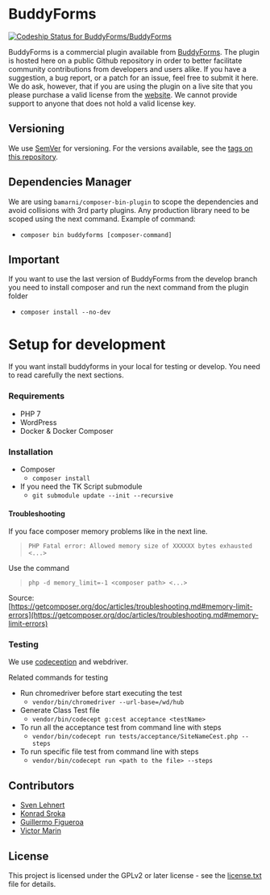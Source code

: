 BuddyForms
==========

[ ![Codeship Status for BuddyForms/BuddyForms](https://app.codeship.com/projects/7bfa4830-793a-0136-7943-1a1745bf82cc/status?branch=master)](https://app.codeship.com/projects/300501)

BuddyForms is a commercial plugin available from [BuddyForms](https://themekraft.com/buddyforms). The plugin is hosted here on a public Github repository in order to better facilitate community contributions from developers and users alike. If you have a suggestion, a bug report, or a patch for an issue, feel free to submit it here. We do ask, however, that if you are using the plugin on a live site that you please purchase a valid license from the [website](https://themekraft.com/buddyforms). We cannot provide support to anyone that does not hold a valid license key.

## Versioning
We use [SemVer](http://semver.org/) for versioning. For the versions available, see the [tags on this repository](https://github.com/gfirem/akamai-release-node/tags). 


## Dependencies Manager 
We are using `bamarni/composer-bin-plugin` to scope the dependencies and avoid collisions with 3rd party plugins.
Any production library need to be scoped using the next command.
Example of command:
- `composer bin buddyforms [composer-command]`

## Important
If you want to use the last version of BuddyForms from the develop branch you need to install composer and run the next command from the plugin folder 
* `composer install --no-dev`

# Setup for development
If you want install buddyforms in your local for testing or develop. You need to read carefully the next sections.

### Requirements
- PHP 7
- WordPress
- Docker & Docker Composer

### Installation

* Composer
  * `composer install`
* If you need the TK Script submodule
  * `git submodule update --init --recursive`
  
#### Troubleshooting
If you face composer memory problems like in the next line.

> `PHP Fatal error: Allowed memory size of XXXXXX bytes exhausted <...>`

Use the command

> `php -d memory_limit=-1 <composer path> <...>`

Source: [https://getcomposer.org/doc/articles/troubleshooting.md#memory-limit-errors](https://getcomposer.org/doc/articles/troubleshooting.md#memory-limit-errors) 

### Testing
We use [codeception](https://codeception.com/) and webdriver.

Related commands for testing
* Run chromedriver before start executing the test 
    * `vendor/bin/chromedriver --url-base=/wd/hub`
* Generate Class Test file
    * `vendor/bin/codecept g:cest acceptance <testName>`
* To run all the acceptance test from command line with steps
    * `vendor/bin/codecept run tests/acceptance/SiteNameCest.php --steps`
* To run specific file test from command line with steps
    * `vendor/bin/codecept run <path to the file> --steps`

## Contributors
* [Sven Lehnert](https://github.com/svenl77)
* [Konrad Sroka](https://github.com/konradS)
* [Guillermo Figueroa](https://github.com/gfirem)
* [Victor Marin](https://github.com/marin250189)

## License

This project is licensed under the GPLv2 or later license - see the [license.txt](LICENSE) file for details.
